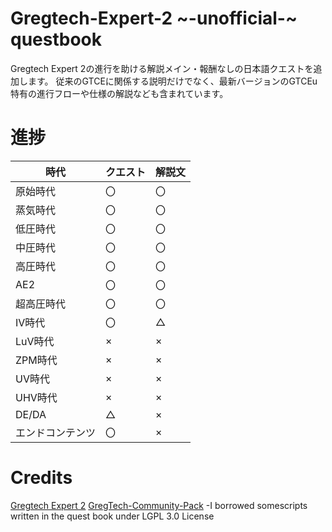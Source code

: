 # Gregtech-Expert-2 ~-unofficial-~ questbook
Gregtech Expert 2の進行を助ける解説メイン・報酬なしの日本語クエストを追加します。
従来のGTCEに関係する説明だけでなく、最新バージョンのGTCEu特有の進行フローや仕様の解説なども含まれています。

# 進捗
|  時代  |  クエスト |  解説文 |
| ---- | ---- | ---- |
|  原始時代  |  〇  |  〇  |
|  蒸気時代  |  〇  |  〇  |
|  低圧時代  |  〇  |  〇  |
|  中圧時代  |  〇  |  〇  |
|  高圧時代  |  〇  |  〇  |
|  AE2  |  〇  |  〇  |
|  超高圧時代  |  〇  |  〇  |
|  IV時代  |  〇  |  △  |
|  LuV時代  |  ×  |  ×  |
|  ZPM時代  |  ×  |  ×  |
|  UV時代  |  ×  |  ×  |
|  UHV時代  |  ×  |  ×  |
|  DE/DA  |  △  |  ×  |
|  エンドコンテンツ  |  〇  |  ×  |

# Credits
[Gregtech Expert 2](https://github.com/GTModpackTeam/gregtech-expert-2)
[GregTech-Community-Pack](https://github.com/GregTechCEu/GregTech-Community-Pack) -I borrowed somescripts written in the quest book under LGPL 3.0 License
